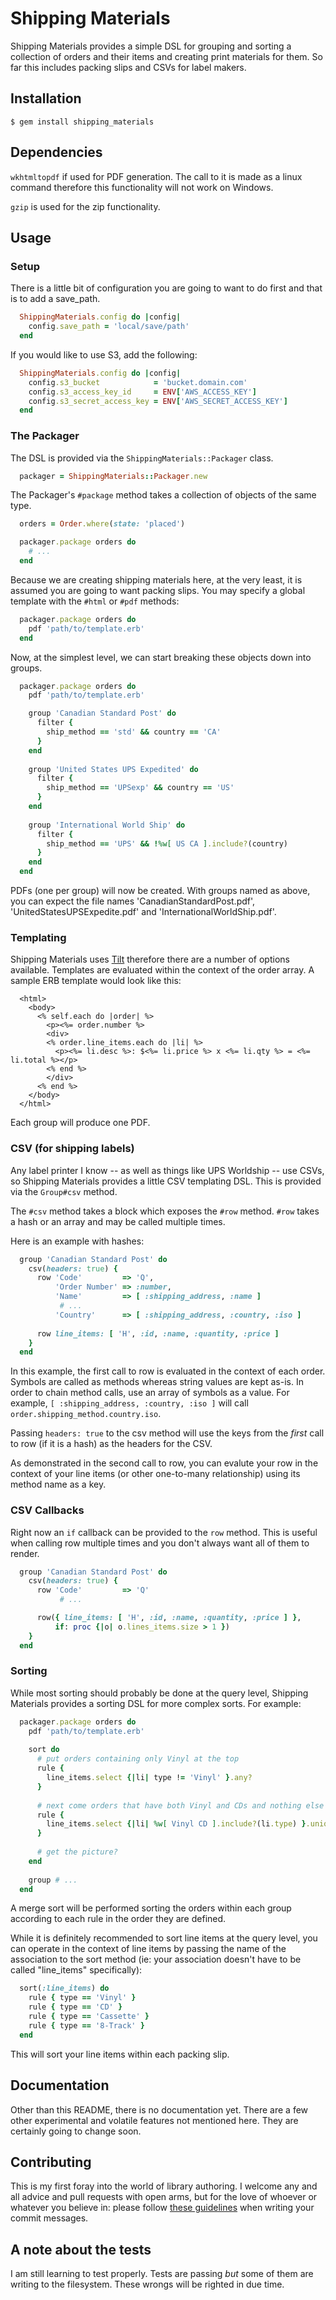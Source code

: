 # Shipping Materials

Shipping Materials provides a simple DSL for grouping and sorting a collection
of orders and their items and creating print materials for them.  So far this
includes packing slips and CSVs for label makers.

## Installation

    $ gem install shipping_materials

## Dependencies

`wkhtmltopdf` if used for PDF generation.  The call to it is made as a linux
command therefore this functionality will not work on Windows.
    
`gzip` is used for the zip functionality.

## Usage

### Setup

There is a little bit of configuration you are going to want to do first and
that is to add a save_path.

```ruby
  ShippingMaterials.config do |config|
    config.save_path = 'local/save/path'
  end
```

If you would like to use S3, add the following:

```ruby
  ShippingMaterials.config do |config|
    config.s3_bucket            = 'bucket.domain.com'
    config.s3_access_key_id     = ENV['AWS_ACCESS_KEY']
    config.s3_secret_access_key = ENV['AWS_SECRET_ACCESS_KEY']
  end
```

### The Packager

The DSL is provided via the `ShippingMaterials::Packager` class.

```ruby
  packager = ShippingMaterials::Packager.new
```

The Packager's `#package` method takes a collection of objects of the same
type.

```ruby
  orders = Order.where(state: 'placed')

  packager.package orders do
    # ...
  end
```

Because we are creating shipping materials here, at the very least, it is
assumed you are going to want packing slips.  You may specify a global template
with the `#html` or `#pdf` methods:

```ruby
  packager.package orders do
    pdf 'path/to/template.erb'
  end
```

Now, at the simplest level, we can start breaking these objects down into
groups.

```ruby
  packager.package orders do
    pdf 'path/to/template.erb'

    group 'Canadian Standard Post' do
      filter {
        ship_method == 'std' && country == 'CA'
      }
    end
    
    group 'United States UPS Expedited' do
      filter {
        ship_method == 'UPSexp' && country == 'US'
      }
    end
    
    group 'International World Ship' do
      filter {
        ship_method == 'UPS' && !%w[ US CA ].include?(country)
      }
    end
  end
```

PDFs (one per group) will now be created.  With groups named as above, you can
expect the file names 'CanadianStandardPost.pdf', 'UnitedStatesUPSExpedite.pdf'
and 'InternationalWorldShip.pdf'.

### Templating

Shipping Materials uses [Tilt](http://www.github.com/rtomayko/tilt) therefore
there are a number of options available.  Templates are evaluated within the
context of the order array. A sample ERB template would look like this:

```erb
  <html>
    <body>
      <% self.each do |order| %>
        <p><%= order.number %>
        <div>
        <% order.line_items.each do |li| %>
          <p><%= li.desc %>: $<%= li.price %> x <%= li.qty %> = <%= li.total %></p>
        <% end %>
        </div>
      <% end %>
    </body>
  </html>
```

Each group will produce one PDF.

### CSV (for shipping labels)

Any label printer I know -- as well as things like UPS Worldship -- use CSVs,
so Shipping Materials provides a little CSV templating DSL.  This is provided
via the `Group#csv` method.

The `#csv` method takes a block which exposes the `#row` method.  `#row` takes
a hash or an array and may be called multiple times.

Here is an example with hashes:

```ruby
  group 'Canadian Standard Post' do
    csv(headers: true) {
      row 'Code'         => 'Q',
          'Order Number' => :number,
          'Name'         => [ :shipping_address, :name ]
           # ...
          'Country'      => [ :shipping_address, :country, :iso ]
          
      row line_items: [ 'H', :id, :name, :quantity, :price ]
    }
  end
```

In this example, the first call to row is evaluated in the context of each
order.  Symbols are called as methods whereas string values are kept as-is.  In
order to chain method calls, use an array of symbols as a value.  For example,
`[ :shipping_address, :country, :iso ]` will call
`order.shipping_method.country.iso`.

Passing `headers: true` to the csv method will use the keys from the _first_
call to row (if it is a hash) as the headers for the CSV.

As demonstrated in the second call to row, you can evalute your row in the
context of your line items (or other one-to-many relationship) using its method
name as a key.

### CSV Callbacks

Right now an `if` callback can be provided to the `row` method.  This is useful
when calling row multiple times and you don't always want all of them to render.

```ruby
  group 'Canadian Standard Post' do
    csv(headers: true) {
      row 'Code'         => 'Q'
           # ...

      row({ line_items: [ 'H', :id, :name, :quantity, :price ] },
          if: proc {|o| o.lines_items.size > 1 })
    }
  end
```


### Sorting

While most sorting should probably be done at the query level, Shipping
Materials provides a sorting DSL for more complex sorts.  For example:

```ruby
  packager.package orders do
    pdf 'path/to/template.erb'
      
    sort do
      # put orders containing only Vinyl at the top
      rule {
        line_items.select {|li| type != 'Vinyl' }.any?
      }
      
      # next come orders that have both Vinyl and CDs and nothing else
      rule {
        line_items.select {|li| %w[ Vinyl CD ].include?(li.type) }.uniq.size == 2
      }
      
      # get the picture?
    end
      
    group # ...
  end
```

A merge sort will be performed sorting the orders within each group according
to each rule in the order they are defined.

While it is definitely recommended to sort line items at the query level, you
can operate in the context of line items by passing the name of the association
to the sort method (ie: your association doesn't have to be called "line_items"
specifically):

```ruby
  sort(:line_items) do
    rule { type == 'Vinyl' }
    rule { type == 'CD' }
    rule { type == 'Cassette' }
    rule { type == '8-Track' }
  end
```

This will sort your line items within each packing slip.

## Documentation

Other than this README, there is no documentation yet.  There are a few other
experimental and volatile features not mentioned here.  They are certainly
going to change soon.

## Contributing

This is my first foray into the world of library authoring.  I welcome any and
all advice and pull requests with open arms, but for the love of whoever or
whatever you believe in: please follow [these
guidelines](http://tbaggery.com/2008/04/19/a-note-about-git-commit-messages.html)
when writing your commit messages.

## A note about the tests

I am still learning to test properly.  Tests are passing _but_ some of them are
writing to the filesystem.  These wrongs will be righted in due time.
